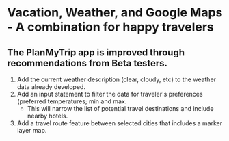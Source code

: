 # Vacation, Weather, and Google Maps - A combination for happy travelers
## The PlanMyTrip app is improved through recommendations from Beta testers.  
1. Add the current weather description (clear, cloudy, etc) to the weather data already developed.
2. Add an input statement to filter the data for traveler's preferences (preferred temperatures; min and max.
   * This will narrow the list of potential travel destinations and include nearby hotels.  
4. Add a travel route feature between selected cities that includes a marker layer map.
